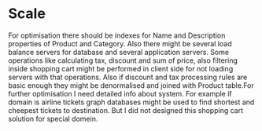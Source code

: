 # Scale
For optimisation there should be indexes for Name and Description properties of Product and Category. Also there might be several load balance servers for database and several application servers. Some operations like calculating tax, discount and sum of price, also filtering inside shopping cart might be performed in client side for not loading servers with that operations. Also if discount and tax processing rules are basic enough they might be denormalised and joined with Product table.For further optimisation I need detailed info about system. For example if domain is airline tickets graph databases might be used to find shortest and cheepest tickets to destination. But I did not designed this shopping cart solution for special domein.